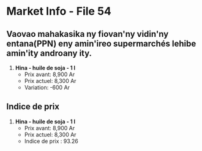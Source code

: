 # Market Info - File 54

## Vaovao mahakasika ny fiovan'ny vidin'ny entana(PPN) eny amin'ireo supermarchés lehibe amin'ity androany ity.

1. **Hina - huile de soja - 1 l**
   - Prix avant: 8,900 Ar
   - Prix actuel: 8,300 Ar
   - Variation: -600 Ar



## Indice de prix

1. **Hina - huile de soja - 1 l**
   - Prix avant: 8,900 Ar
   - Prix actuel: 8,300 Ar
   - Indice de prix : 93.26


